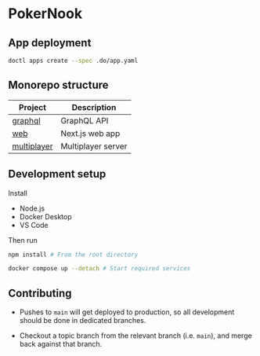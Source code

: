 # PokerNook

## App deployment

```bash
doctl apps create --spec .do/app.yaml
```

## Monorepo structure

| Project                    | Description        |
| -------------------------- | ------------------ |
| [graphql](graphql)         | GraphQL API        |
| [web](web)                 | Next.js web app    |
| [multiplayer](multiplayer) | Multiplayer server |

## Development setup

Install

- Node.js
- Docker Desktop
- VS Code

Then run

```bash
npm install # From the root directory

docker compose up --detach # Start required services
```

## Contributing

- Pushes to `main` will get deployed to production, so all development should be done in dedicated branches.

- Checkout a topic branch from the relevant branch (i.e. `main`), and merge back against that branch.
